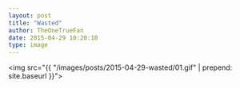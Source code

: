 ```yaml
---
layout: post
title: "Wasted"
author: TheOneTrueFan
date: 2015-04-29 10:20:10
type: image
---
```


<img src="{{ "/images/posts/2015-04-29-wasted/01.gif" | prepend: site.baseurl }}">
